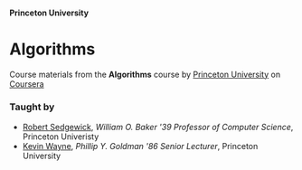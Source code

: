 ####  Princeton University
# Algorithms
Course materials from the **Algorithms** course by [Princeton University](https://www.princeton.edu/) on [Coursera](https://www.coursera.org/)

### Taught by 
- [Robert Sedgewick](https://www.coursera.org/instructor/~250165), *William O. Baker '39 Professor of Computer Science*, Princeton Univeristy
- [Kevin Wayne](https://www.coursera.org/instructor/~246867), *Phillip Y. Goldman '86 Senior Lecturer*, Princeton University
